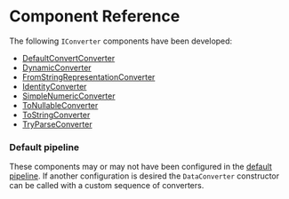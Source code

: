 # Component Reference

The following `IConverter` components have been developed:

* [DefaultConvertConverter](default.md)
* [DynamicConverter](dynamic.md)
* [FromStringRepresentationConverter](fromStringRep.md)
* [IdentityConverter](identity.md)
* [SimpleNumericConverter](simpleNum.md)
* [ToNullableConverter](toNullable.md)
* [ToStringConverter](toString.md)
* [TryParseConverter](tryParse.md)

### Default pipeline
These components may or may not have been configured in the [default pipeline](pipeline.md). If another configuration is desired the `DataConverter` constructor can be called with a custom sequence of converters.

